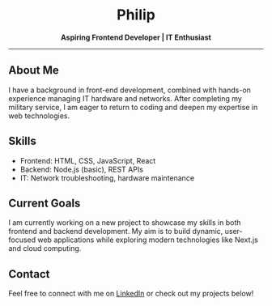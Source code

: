 <h1 align="center">Philip</h1>
<p align="center"><strong>Aspiring Frontend Developer | IT Enthusiast</strong></p>

---

<h2>About Me</h2>
<p>
I have a background in front-end development, combined with hands-on experience managing IT hardware and networks. After completing my military service, I am eager to return to coding and deepen my expertise in web technologies.
</p>

<h2>Skills</h2>
<ul>
  <li>Frontend: HTML, CSS, JavaScript, React</li>
  <li>Backend: Node.js (basic), REST APIs</li>
  <li>IT: Network troubleshooting, hardware maintenance</li>
</ul>

<h2>Current Goals</h2>
<p>
I am currently working on a new project to showcase my skills in both frontend and backend development. My aim is to build dynamic, user-focused web applications while exploring modern technologies like Next.js and cloud computing.
</p>

<h2>Contact</h2>
<p>
Feel free to connect with me on <a href="https://linkedin.com/in/yourprofile" target="_blank">LinkedIn</a> or check out my projects below!
</p>
